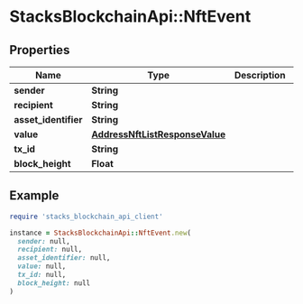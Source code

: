 # StacksBlockchainApi::NftEvent

## Properties

| Name | Type | Description | Notes |
| ---- | ---- | ----------- | ----- |
| **sender** | **String** |  |  |
| **recipient** | **String** |  |  |
| **asset_identifier** | **String** |  |  |
| **value** | [**AddressNftListResponseValue**](AddressNftListResponseValue.md) |  |  |
| **tx_id** | **String** |  |  |
| **block_height** | **Float** |  |  |

## Example

```ruby
require 'stacks_blockchain_api_client'

instance = StacksBlockchainApi::NftEvent.new(
  sender: null,
  recipient: null,
  asset_identifier: null,
  value: null,
  tx_id: null,
  block_height: null
)
```


